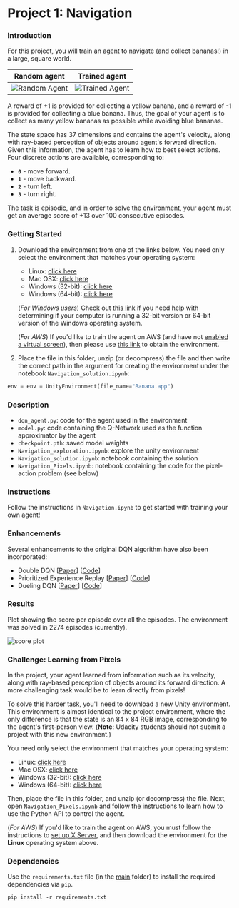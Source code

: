 [//]: # (Image References)

[video_random]: https://github.com/dalmia/udacity-deep-reinforcement-learning/blob/master/2%20-%20Value-based%20methods/Project-Navigation/results/random_agent.gif "Random Agent"

[video_trained]: https://github.com/dalmia/udacity-deep-reinforcement-learning/blob/master/2%20-%20Value-based%20methods/Project-Navigation/results/trained_agent.gif "Trained Agent"

# Project 1: Navigation

### Introduction

For this project, you will train an agent to navigate (and collect bananas!) in a large, square world.  



| Random agent             |  Trained agent |
:-------------------------:|:-------------------------:
![Random Agent][video_random]  |  ![Trained Agent][video_trained]

A reward of +1 is provided for collecting a yellow banana, and a reward of -1 is provided for collecting a blue banana.  Thus, the goal of your agent is to collect as many yellow bananas as possible while avoiding blue bananas.  

The state space has 37 dimensions and contains the agent's velocity, along with ray-based perception of objects around agent's forward direction.  Given this information, the agent has to learn how to best select actions.  Four discrete actions are available, corresponding to:
- **`0`** - move forward.
- **`1`** - move backward.
- **`2`** - turn left.
- **`3`** - turn right.

The task is episodic, and in order to solve the environment, your agent must get an average score of +13 over 100 consecutive episodes.

### Getting Started

1. Download the environment from one of the links below.  You need only select the environment that matches your operating system:
    - Linux: [click here](https://s3-us-west-1.amazonaws.com/udacity-drlnd/P1/Banana/Banana_Linux.zip)
    - Mac OSX: [click here](https://s3-us-west-1.amazonaws.com/udacity-drlnd/P1/Banana/Banana.app.zip)
    - Windows (32-bit): [click here](https://s3-us-west-1.amazonaws.com/udacity-drlnd/P1/Banana/Banana_Windows_x86.zip)
    - Windows (64-bit): [click here](https://s3-us-west-1.amazonaws.com/udacity-drlnd/P1/Banana/Banana_Windows_x86_64.zip)
    
    (_For Windows users_) Check out [this link](https://support.microsoft.com/en-us/help/827218/how-to-determine-whether-a-computer-is-running-a-32-bit-version-or-64) if you need help with determining if your computer is running a 32-bit version or 64-bit version of the Windows operating system.

    (_For AWS_) If you'd like to train the agent on AWS (and have not [enabled a virtual screen](https://github.com/Unity-Technologies/ml-agents/blob/master/docs/Training-on-Amazon-Web-Service.md)), then please use [this link](https://s3-us-west-1.amazonaws.com/udacity-drlnd/P1/Banana/Banana_Linux_NoVis.zip) to obtain the environment.

2. Place the file in this folder, unzip (or decompress) the file and then write the correct path in the argument for creating the environment under the notebook `Navigation_solution.ipynb`:

```python
env = env = UnityEnvironment(file_name="Banana.app")

```

### Description

- `dqn_agent.py`: code for the agent used in the environment
- `model.py`: code containing the Q-Network used as the function approximator by the agent
- `checkpoint.pth`: saved model weights
- `Navigation_exploration.ipynb`: explore the unity environment
- `Navigation_solution.ipynb`: notebook containing the solution
- `Navigation_Pixels.ipynb`: notebook containing the code for the pixel-action problem (see below)

### Instructions

Follow the instructions in `Navigation.ipynb` to get started with training your own agent!  

### Enhancements

Several enhancements to the original DQN algorithm have also been incorporated:

- Double DQN [[Paper](https://arxiv.org/abs/1509.06461)] [[Code](https://github.com/dalmia/udacity-deep-reinforcement-learning/blob/master/2%20-%20Value-based%20methods/Project-Navigation/dqn_agent.py#L94)]
- Prioritized Experience Replay [[Paper]()] [[Code]()]
- Dueling DQN [[Paper](https://arxiv.org/abs/1511.06581)] [[Code]()]

### Results

Plot showing the score per episode over all the episodes. The environment was solved in 2274 episodes (currently).

![score plot](https://github.com/dalmia/udacity-deep-reinforcement-learning/blob/master/2%20-%20Value-based%20methods/Project-Navigation/results/score_plot.png)

### Challenge: Learning from Pixels

In the project, your agent learned from information such as its velocity, along with ray-based perception of objects around its forward direction.  A more challenging task would be to learn directly from pixels!

To solve this harder task, you'll need to download a new Unity environment.  This environment is almost identical to the project environment, where the only difference is that the state is an 84 x 84 RGB image, corresponding to the agent's first-person view.  (**Note**: Udacity students should not submit a project with this new environment.)

You need only select the environment that matches your operating system:
- Linux: [click here](https://s3-us-west-1.amazonaws.com/udacity-drlnd/P1/Banana/VisualBanana_Linux.zip)
- Mac OSX: [click here](https://s3-us-west-1.amazonaws.com/udacity-drlnd/P1/Banana/VisualBanana.app.zip)
- Windows (32-bit): [click here](https://s3-us-west-1.amazonaws.com/udacity-drlnd/P1/Banana/VisualBanana_Windows_x86.zip)
- Windows (64-bit): [click here](https://s3-us-west-1.amazonaws.com/udacity-drlnd/P1/Banana/VisualBanana_Windows_x86_64.zip)

Then, place the file in this folder, and unzip (or decompress) the file.  Next, open `Navigation_Pixels.ipynb` and follow the instructions to learn how to use the Python API to control the agent.

(_For AWS_) If you'd like to train the agent on AWS, you must follow the instructions to [set up X Server](https://github.com/Unity-Technologies/ml-agents/blob/master/docs/Training-on-Amazon-Web-Service.md), and then download the environment for the **Linux** operating system above.

### Dependencies

Use the `requirements.txt` file (in the [main](https://github.com/dalmia/udacity-deep-reinforcement-learning) folder) to install the required dependencies via `pip`.

```
pip install -r requirements.txt

```
